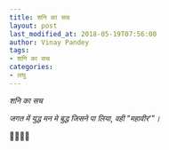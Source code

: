 ```yaml
---
title: शनि का सच
layout: post
last_modified_at: 2018-05-19T07:56:00
author: Vinay Pandey
tags:
- शनि का सच
categories:
- लघु
---
```

*शनि का सच*

*जगत में युद्ध*
*मन मे बुद्ध*
*जिसने पा लिया*,
*वही "महावीर'"।*

🙏🌷🌷🙏


